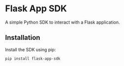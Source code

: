 # Flask App SDK

A simple Python SDK to interact with a Flask application.

## Installation

Install the SDK using pip:

```bash
pip install flask-app-sdk
